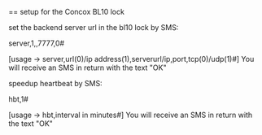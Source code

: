 == setup for the Concox BL10 lock

set the backend server url in the bl10 lock by SMS:

server,1,<serverurl>,7777,0#

[usage -> server,url(0)/ip address(1),serverurl/ip,port,tcp(0)/udp(1)#]
You will receive an SMS in return with the text "OK"

speedup heartbeat by SMS:

hbt,1#

[usage -> hbt,interval in minutes#]
You will receive an SMS in return with the text "OK"

